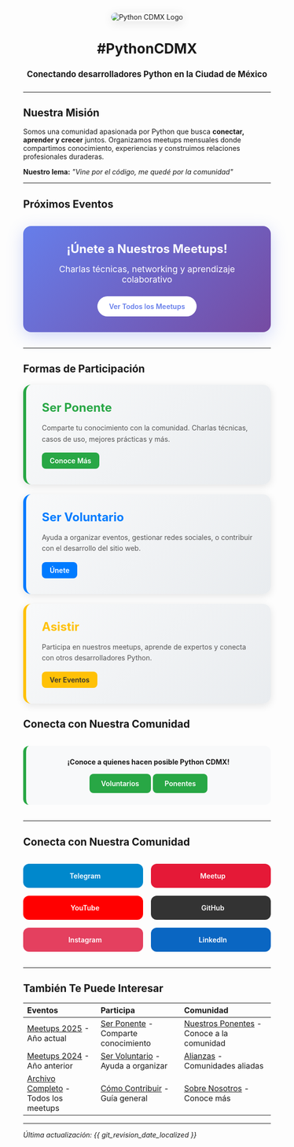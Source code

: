 <div align="center" style="margin: 2rem 0;">
  <img src="/images/logo.png" alt="Python CDMX Logo" style="max-width: 300px; height: auto; border-radius: 12px; box-shadow: 0 4px 20px rgba(0,0,0,0.1);">
</div>

<div align="center">
  <h1>#PythonCDMX</i></h1>
</div>

<div align="center" style="font-size: 1.2em; margin: 1.5em 0;">
  <b>Conectando desarrolladores Python en la Ciudad de México</b>
</div>

---

## <i class="fas fa-heart"></i> Nuestra Misión

Somos una comunidad apasionada por Python que busca **conectar, aprender y crecer** juntos. Organizamos meetups mensuales donde compartimos conocimiento, experiencias y construimos relaciones profesionales duraderas.

**Nuestro lema:** *"Vine por el código, me quedé por la comunidad"*

---

## <i class="fas fa-calendar"></i> Próximos Eventos

<div class="upcoming-events" style="background: linear-gradient(135deg, #667eea 0%, #764ba2 100%); color: white; padding: 2rem; border-radius: 16px; margin: 2rem 0; text-align: center; box-shadow: 0 8px 32px rgba(102, 126, 234, 0.3);">
  <h3 style="margin: 0 0 1rem 0; font-size: 1.5rem;"><i class="fas fa-microphone"></i> ¡Únete a Nuestros Meetups!</h3>
  <p style="margin: 0 0 1.5rem 0; font-size: 1.1rem;">Charlas técnicas, networking y aprendizaje colaborativo</p>
  <a href="/meetups/" style="background: white; color: #667eea; padding: 0.75rem 1.5rem; border-radius: 25px; text-decoration: none; font-weight: 600; display: inline-block; transition: all 0.3s ease;"><i class="fas fa-calendar"></i> Ver Todos los Meetups</a>
</div>

---

## <i class="fas fa-users"></i> Formas de Participación
<div class="participation-grid" style="display: grid; grid-template-columns: repeat(auto-fit, minmax(300px, 1fr)); gap: 20px; margin: 20px 0;">

  <div class="participation-card" style="background: linear-gradient(135deg, #f8f9fa 0%, #e9ecef 100%); padding: 2rem; border-radius: 16px; border-left: 6px solid #28a745; box-shadow: 0 4px 16px rgba(0,0,0,0.1);">
  <h3 style="margin: 0 0 1rem 0; color: #28a745; font-size: 1.5rem;"><i class="fas fa-microphone"></i> Ser Ponente</h3>
  <p style="margin: 0 0 1rem 0; line-height: 1.6; color: #555;">Comparte tu conocimiento con la comunidad. Charlas técnicas, casos de uso, mejores prácticas y más.</p>
  <a href="/comunidad/ponentes.md" style="background: #28a745; color: white; padding: 0.5rem 1rem; border-radius: 8px; text-decoration: none; font-weight: 600; display: inline-block;">Conoce Más</a>
</div>

<div class="participation-card" style="background: linear-gradient(135deg, #f8f9fa 0%, #e9ecef 100%); padding: 2rem; border-radius: 16px; border-left: 6px solid #007bff; box-shadow: 0 4px 16px rgba(0,0,0,0.1);">
  <h3 style="margin: 0 0 1rem 0; color: #007bff; font-size: 1.5rem;"><i class="fas fa-hands-helping"></i> Ser Voluntario</h3>
  <p style="margin: 0 0 1rem 0; line-height: 1.6; color: #555;">Ayuda a organizar eventos, gestionar redes sociales, o contribuir con el desarrollo del sitio web.</p>
  <a href="/comunidad/voluntarios.md" style="background: #007bff; color: white; padding: 0.5rem 1rem; border-radius: 8px; text-decoration: none; font-weight: 600; display: inline-block;">Únete</a>
</div>

<div class="participation-card" style="background: linear-gradient(135deg, #f8f9fa 0%, #e9ecef 100%); padding: 2rem; border-radius: 16px; border-left: 6px solid #ffc107; box-shadow: 0 4px 16px rgba(0,0,0,0.1);">
  <h3 style="margin: 0 0 1rem 0; color: #ffc107; font-size: 1.5rem;"><i class="fas fa-users"></i> Asistir</h3>
  <p style="margin: 0 0 1rem 0; line-height: 1.6; color: #555;">Participa en nuestros meetups, aprende de expertos y conecta con otros desarrolladores Python.</p>
  <a href="/meetups/" style="background: #ffc107; color: #333; padding: 0.5rem 1rem; border-radius: 8px; text-decoration: none; font-weight: 600; display: inline-block;">Ver Eventos</a>
</div>

</div>

## <i class="fas fa-link"></i> Conecta con Nuestra Comunidad

<div style="background: #f8f9fa; border-left: 6px solid #28a745; border-radius: 12px; padding: 1.5rem; margin: 2rem 0; text-align: center;">
  <b>¡Conoce a quienes hacen posible Python CDMX!</b><br>
  <a href="/comunidad/voluntarios/#voluntarios-destacados-de-python-cdmx" style="background: #28a745; color: white; padding: 0.7rem 1.5rem; border-radius: 8px; text-decoration: none; font-weight: 600; margin-top: 1rem; display: inline-block;">
    Voluntarios
  </a>

<a href="/comunidad/ponentes/#ponentes-destacados-de-python-cdmx" style="background: #28a745; color: white; padding: 0.7rem 1.5rem; border-radius: 8px; text-decoration: none; font-weight: 600; margin-top: 1rem; display: inline-block;">
    Ponentes
  </a>
</div>

---

## <i class="fas fa-link"></i> Conecta con Nuestra Comunidad

<div class="community-links" style="display: grid; grid-template-columns: repeat(auto-fit, minmax(200px, 1fr)); gap: 1rem; margin: 2rem 0;">
    <a href="https://t.me/PythonCDMX" target="_blank" rel="noopener noreferrer" style="background: #0088cc; color: white; padding: 1rem; border-radius: 12px; text-decoration: none; text-align: center; font-weight: 600; transition: all 0.3s ease; display: flex; align-items: center; justify-content: center; gap: 0.5rem;">
        <i class="fab fa-telegram"></i> Telegram
    </a>
    <a href="https://www.meetup.com/python-mexico" target="_blank" rel="noopener noreferrer" style="background: #e51937; color: white; padding: 1rem; border-radius: 12px; text-decoration: none; text-align: center; font-weight: 600; transition: all 0.3s ease; display: flex; align-items: center; justify-content: center; gap: 0.5rem;">
        <i class="fab fa-meetup"></i> Meetup
    </a>
    <a href="https://www.youtube.com/@PythonMexico" target="_blank" rel="noopener noreferrer" style="background: #ff0000; color: white; padding: 1rem; border-radius: 12px; text-decoration: none; text-align: center; font-weight: 600; transition: all 0.3s ease; display: flex; align-items: center; justify-content: center; gap: 0.5rem;">
        <i class="fab fa-youtube"></i> YouTube
    </a>
    <a href="https://github.com/PythonMexico/pythonCDMX" target="_blank" rel="noopener noreferrer" style="background: #333; color: white; padding: 1rem; border-radius: 12px; text-decoration: none; text-align: center; font-weight: 600; transition: all 0.3s ease; display: flex; align-items: center; justify-content: center; gap: 0.5rem;">
        <i class="fab fa-github"></i> GitHub
    </a>
    <a href="https://www.instagram.com/pythoncdmx/" target="_blank" rel="noopener noreferrer" style="background: #E4405F; color: white; padding: 1rem; border-radius: 12px; text-decoration: none; text-align: center; font-weight: 600; transition: all 0.3s ease; display: flex; align-items: center; justify-content: center; gap: 0.5rem;">
        <i class="fab fa-instagram"></i> Instagram
    </a>
    <a href="https://www.linkedin.com/groups/13126454/" target="_blank" rel="noopener noreferrer" style="background: #0A66C2; color: white; padding: 1rem; border-radius: 12px; text-decoration: none; text-align: center; font-weight: 600; transition: all 0.3s ease; display: flex; align-items: center; justify-content: center; gap: 0.5rem;">
        <i class="fab fa-linkedin"></i> LinkedIn
    </a>
</div>

---

## <i class="fas fa-star"></i> También Te Puede Interesar

| <i class="fas fa-calendar"></i> **Eventos** | <i class="fas fa-microphone"></i> **Participa** | <i class="fas fa-users"></i> **Comunidad** |
|:---|:---|:---|
| [Meetups 2025](meetups/2025/) - Año actual | [Ser Ponente](comunidad/ponentes.md) - Comparte conocimiento | [Nuestros Ponentes](comunidad/ponentes.md) - Conoce a la comunidad |
| [Meetups 2024](meetups/2024/) - Año anterior | [Ser Voluntario](comunidad/voluntarios.md) - Ayuda a organizar | [Alianzas](comunidad/alianzas.md) - Comunidades aliadas |
| [Archivo Completo](meetups/index.md) - Todos los meetups | [Cómo Contribuir](comunidad/como-contribuir.md) - Guía general | [Sobre Nosotros](about.md) - Conoce más |

---

*<i class="fas fa-clock"></i> Última actualización: {{ git_revision_date_localized }}*
